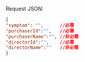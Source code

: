 Request JSON:

```Json
{
"symptom": "",      //必需
"purchaserId":"",   //必需
"purchaserName":"", //非必需
"directorId":"",    //必需
"directorName":""   //非必需
}
```
